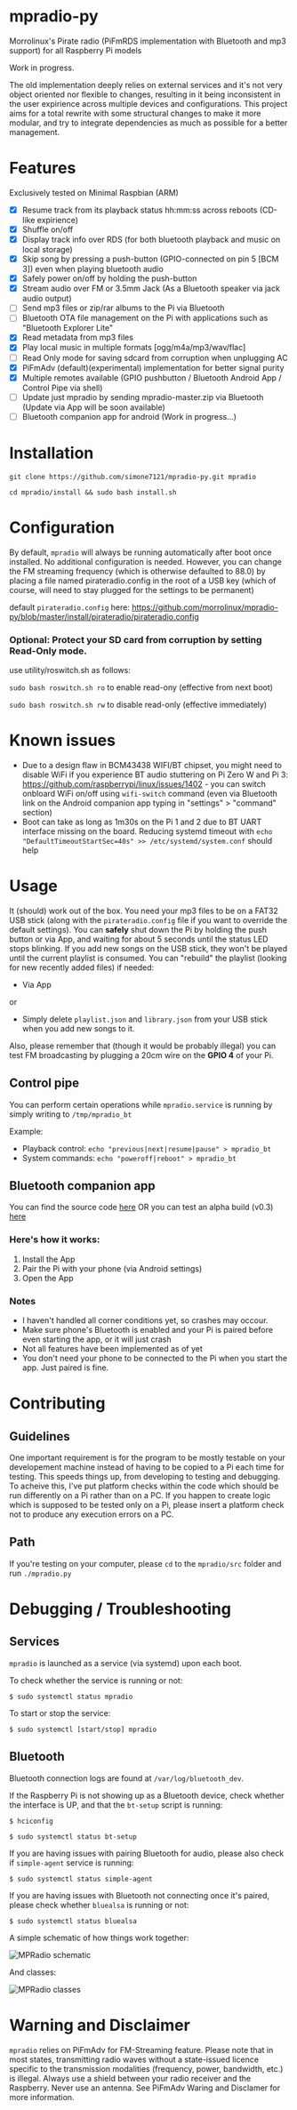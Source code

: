 # mpradio-py
Morrolinux's Pirate radio (PiFmRDS implementation with Bluetooth and mp3 support) for all Raspberry Pi models

Work in progress.

The old implementation deeply relies on external services and it's not very object oriented nor flexible to changes, resulting in it being inconsistent in the user expirience across multiple devices and configurations. This project aims for a total rewrite with some structural changes to make it more modular, and try to integrate dependencies as much as possible for a better management.

# Features
Exclusively tested on Minimal Raspbian (ARM)
- [x] Resume track from its playback status hh:mm:ss across reboots (CD-like expirience)
- [x] Shuffle on/off
- [x] Display track info over RDS (for both bluetooth playback and music on local storage)
- [x] Skip song by pressing a push-button (GPIO-connected on pin 5 [BCM 3]) even when playing bluetooth audio
- [x] Safely power on/off by holding the push-button
- [x] Stream audio over FM or 3.5mm Jack (As a Bluetooth speaker via jack audio output)
- [ ] Send mp3 files or zip/rar albums to the Pi via Bluetooth
- [ ] Bluetooth OTA file management on the Pi with applications such as "Bluetooth Explorer Lite"
- [x] Read metadata from mp3 files
- [x] Play local music in multiple formats [ogg/m4a/mp3/wav/flac]
- [ ] Read Only mode for saving sdcard from corruption when unplugging AC
- [x] PiFmAdv (default)(experimental) implementation for better signal purity 
- [x] Multiple remotes available (GPIO pushbutton / Bluetooth Android App / Control Pipe via shell)
- [ ] Update just mpradio by sending mpradio-master.zip via Bluetooth (Update via App will be soon available)
- [ ] Bluetooth companion app for android (Work in progress...) 

# Installation
`git clone https://github.com/simone7121/mpradio-py.git mpradio`

`cd mpradio/install && sudo bash install.sh`

# Configuration
By default, `mpradio` will always be running automatically after boot once installed. No additional configuration is needed.
However, you can change the FM streaming frequency (which is otherwise defaulted to 88.0) by placing a file named pirateradio.config in the root of a USB key (which of course, will need to stay plugged for the settings to be permanent)

default `pirateradio.config` here: https://github.com/morrolinux/mpradio-py/blob/master/install/pirateradio/pirateradio.config

### Optional: Protect your SD card from corruption by setting Read-Only mode.

use utility/roswitch.sh as follows:

`sudo bash roswitch.sh ro` to enable read-ony (effective from next boot)

`sudo bash roswitch.sh rw` to disable read-only (effective immediately)


# Known issues
- Due to a design flaw in BCM43438 WIFI/BT chipset, you might need to disable WiFi if you experience BT audio stuttering on Pi Zero W and Pi 3: https://github.com/raspberrypi/linux/issues/1402 - you can switch onbloard WiFi on/off using `wifi-switch` command (even via Bluetooth link on the Android companion app typing in "settings" > "command" section) 
- Boot can take as long as 1m30s on the Pi 1 and 2 due to BT UART interface missing on the board.
  Reducing systemd timeout with `echo "DefaultTimeoutStartSec=40s" >> /etc/systemd/system.conf` should help

# Usage
It (should) work out of the box. You need your mp3 files to be on a FAT32 USB stick (along with the `pirateradio.config` file if you want to override the default settings).
You can **safely** shut down the Pi by holding the push button or via App, and waiting for about 5 seconds until the status LED stops blinking.
If you add new songs on the USB stick, they won't be played until the current playlist is consumed. You can "rebuild" the playlist (looking for new recently added files) if needed:
- Via App 

or

- Simply delete `playlist.json` and `library.json` from your USB stick when you add new songs to it.
  
Also, please remember that (though it would be probably illegal) you can test FM broadcasting by plugging a 20cm wire on the **GPIO 4** of your Pi.

## Control pipe
You can perform certain operations while `mpradio.service` is running by simply writing to `/tmp/mpradio_bt`

Example:
* Playback control:  `echo "previous|next|resume|pause" > mpradio_bt`
* System commands: `echo "poweroff|reboot" > mpradio_bt`

## Bluetooth companion app 

You can find the source code [here](https://github.com/morrolinux/mpradio-remote) OR you can test an alpha build (v0.3) [here](https://www.mediafire.com/file/t1q0jfthrto8q33/mpradio-py_0.3.apk/file) 

### Here's how it works:

1. Install the App
2. Pair the Pi with your phone (via Android settings)
3. Open the App

### Notes
* I haven't handled all corner conditions yet, so crashes may occour. 
* Make sure phone's Bluetooth is enabled and your Pi is paired before even starting the app, or it will just crash
* Not all features have been implemented as of yet
* You don't need your phone to be connected to the Pi when you start the app. Just paired is fine.

# Contributing
## Guidelines
One important requirement is for the program to be mostly testable on your developement machine instead of having to be copied to a Pi each time for testing. This speeds things up, from developing to testing and debugging. To acheive this, I've put platform checks within the code which should be run differently on a Pi rather than on a PC. If you happen to create logic which is supposed to be tested only on a Pi, please insert a platform check not to produce any execution errors on a PC.

## Path
If you're testing on your computer, please `cd` to the `mpradio/src` folder and run `./mpradio.py`

# Debugging / Troubleshooting
## Services
`mpradio` is launched as a service (via systemd) upon each boot.

To check whether the service is running or not: 

` $ sudo systemctl status mpradio `

To start or stop the service:

` $ sudo systemctl [start/stop] mpradio `

## Bluetooth

Bluetooth connection logs are found at ` /var/log/bluetooth_dev `.

If the Raspberry Pi is not showing up as a Bluetooth device, check whether the interface is UP, and that the `bt-setup` script is running:

` $ hciconfig `

` $ sudo systemctl status bt-setup `

If you are having issues with pairing Bluetooth for audio, please also check if `simple-agent` service is running:

` $ sudo systemctl status simple-agent `

If you are having issues with Bluetooth not connecting once it's paired, please check whether `bluealsa` is running or not:

` $ sudo systemctl status bluealsa `

A simple schematic of how things work together:

![MPRadio schematic](/doc/mpradio_schematic.png?raw=true "mpradio schematic")

And classes:

![MPRadio classes](/doc/mpradio_classess.png?raw=true "mpradio classes")

# Warning and Disclaimer
`mpradio` relies on PiFmAdv for FM-Streaming feature. Please note that in most states, transmitting radio waves without a state-issued licence specific to the transmission modalities (frequency, power, bandwidth, etc.) is illegal. Always use a shield between your radio receiver and the Raspberry. Never use an antenna. See PiFmAdv Waring and Disclamer for more information.
